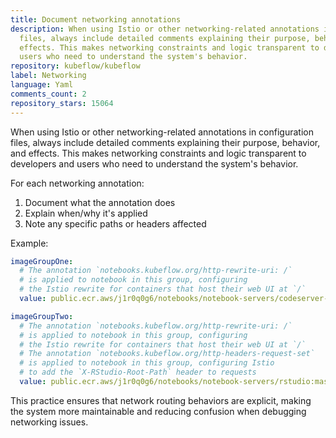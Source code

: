 ```yaml
---
title: Document networking annotations
description: When using Istio or other networking-related annotations in configuration
  files, always include detailed comments explaining their purpose, behavior, and
  effects. This makes networking constraints and logic transparent to developers and
  users who need to understand the system's behavior.
repository: kubeflow/kubeflow
label: Networking
language: Yaml
comments_count: 2
repository_stars: 15064
---
```


When using Istio or other networking-related annotations in configuration files, always include detailed comments explaining their purpose, behavior, and effects. This makes networking constraints and logic transparent to developers and users who need to understand the system's behavior.

For each networking annotation:
1. Document what the annotation does
2. Explain when/why it's applied
3. Note any specific paths or headers affected

Example:
```yaml
imageGroupOne:
  # The annotation `notebooks.kubeflow.org/http-rewrite-uri: /`
  # is applied to notebook in this group, configuring
  # the Istio rewrite for containers that host their web UI at `/`
  value: public.ecr.aws/j1r0q0g6/notebooks/notebook-servers/codeserver-python:master-1831e436

imageGroupTwo:
  # The annotation `notebooks.kubeflow.org/http-rewrite-uri: /`
  # is applied to notebook in this group, configuring
  # the Istio rewrite for containers that host their web UI at `/`
  # The annotation `notebooks.kubeflow.org/http-headers-request-set`
  # is applied to notebook in this group, configuring Istio
  # to add the `X-RStudio-Root-Path` header to requests
  value: public.ecr.aws/j1r0q0g6/notebooks/notebook-servers/rstudio:master-1831e436
```

This practice ensures that network routing behaviors are explicit, making the system more maintainable and reducing confusion when debugging networking issues.
